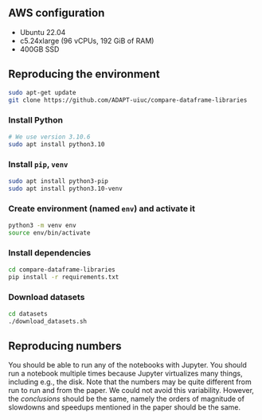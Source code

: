 ## AWS configuration

- Ubuntu 22.04
- c5.24xlarge (96 vCPUs, 192 GiB of RAM)
- 400GB SSD

## Reproducing the environment

```bash
sudo apt-get update
git clone https://github.com/ADAPT-uiuc/compare-dataframe-libraries
```

### Install Python

```bash
# We use version 3.10.6
sudo apt install python3.10
```

### Install `pip`, `venv`
```bash
sudo apt install python3-pip
sudo apt install python3.10-venv
```

### Create environment (named `env`) and activate it
```bash
python3 -m venv env
source env/bin/activate
```

### Install dependencies
```bash
cd compare-dataframe-libraries
pip install -r requirements.txt
```

### Download datasets
```bash
cd datasets
./download_datasets.sh
```

## Reproducing numbers
You should be able to run any of the notebooks with Jupyter. You should run a notebook multiple times
because Jupyter virtualizes many things, including e.g., the disk. Note that the numbers may be quite
different from run to run and from the paper. We could not avoid this variability. However, the _conclusions_
should be the same, namely the orders of magnitude of slowdowns and speedups mentioned in the paper should be the same.
